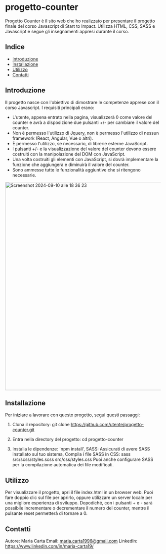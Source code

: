 # progetto-counter
Progetto Counter è il sito web che ho realizzato per presentare il progetto finale del corso Javascript di Start to Impact. Utilizza HTML, CSS, SASS e Javascript e segue gli insegnamenti appresi durante il corso. 

## Indice
- [Introduzione](#introduzione)
- [Installazione](#installazione)
- [Utilizzo](#utilizzo)
- [Contatti](#contatti)

## Introduzione
Il progetto nasce con l'obiettivo di dimostrare le competenze apprese con il corso Javascript. I requisiti principali erano:
- L'utente, appena entrato nella pagina, visualizzerà 0 come valore del counter e avrà a disposizione due pulsanti +/- per cambiare il valore del counter.
- Non è permesso l'utilizzo di Jquery, non è permesso l'utilizzo di nessun framework (React, Angular, Vue o altri).
- È permesso l'utilizzo, se necessario, di librerie esterne JavaScript.
- I pulsanti +/- e la visualizzazione del valore del counter devono essere costruiti con la manipolazione del DOM con JavaScript. 
- Una volta costruiti gli elementi con JavaScript, si dovrà implementare la funzione che aggiungerà e diminuirà il valore del counter.
- Sono ammesse tutte le funzionalità aggiuntive che si ritengono necessarie.

<img width="672" alt="Screenshot 2024-09-10 alle 18 36 23" src="https://github.com/user-attachments/assets/ea822259-992f-4206-978f-1be2b489515f">


## Installazione
Per iniziare a lavorare con questo progetto, segui questi passaggi:

1. Clona il repository:
   git clone https://github.com/utente/progetto-counter.git
   
3. Entra nella directory del progetto:
  cd progetto-counter

4. Installa le dipendenze:
'npm install',
SASS: Assicurati di avere SASS installato sul tuo sistema,
Compila i file SASS in CSS:
sass src/scss/styles.scss src/css/styles.css
Puoi anche configurare SASS per la compilazione automatica dei file modificati.

## Utilizzo
Per visualizzare il progetto, apri il file index.html in un browser web. 
Puoi fare doppio clic sul file per aprirlo, oppure utilizzare un server locale per una migliore esperienza di sviluppo.
Dopodiché, con i pulsanti + e - sarà possibile incrementare o decrementare il numero del counter, mentre il pulsante reset permetterà di tornare a 0. 

## Contatti
Autore: Maria Carta
Email: maria.carta1996@gmail.com
LinkedIn: https://www.linkedin.com/in/maria-carta19/
